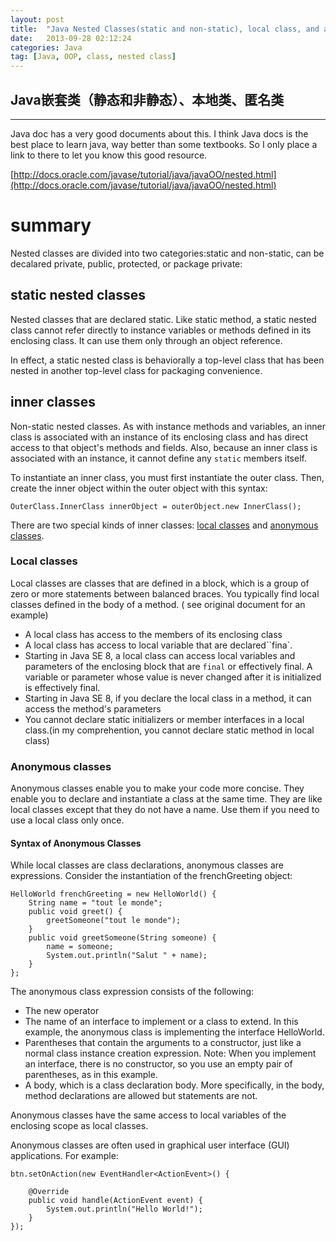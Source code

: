 ```yaml
---
layout: post
title:  "Java Nested Classes(static and non-static), local class, and anonymous class Reference"
date:   2013-09-28 02:12:24
categories: Java
tag: [Java, OOP, class, nested class]
---
```

Java嵌套类（静态和非静态）、本地类、匿名类
---

---

Java doc has a very good documents about this. I think Java docs is the best place to learn java, way better than some textbooks. So I only place a link to there to let you know this good resource.

[http://docs.oracle.com/javase/tutorial/java/javaOO/nested.html](http://docs.oracle.com/javase/tutorial/java/javaOO/nested.html)

# summary

 Nested classes are divided into two categories:static and non-static, can be decalared private, public, protected, or package private:
 
## static nested classes
Nested classes that are declared static. Like static method, a static nested class cannot refer directly to instance variables or methods defined in its enclosing class. It can use them only through an object reference.

In effect, a static nested class is behaviorally a top-level class that has been nested in another top-level class for packaging convenience.

## inner classes

Non-static nested classes. As with instance methods and variables, an inner class is associated with an instance of its enclosing class and has direct access to that object's methods and fields. Also, because an inner class is associated with an instance, it cannot define any `static` members itself.

To instantiate an inner class, you must first instantiate the outer class. Then, create the inner object within the outer object with this syntax:

~~~
OuterClass.InnerClass innerObject = outerObject.new InnerClass();
~~~

There are two special kinds of inner classes: [local classes](http://docs.oracle.com/javase/tutorial/java/javaOO/localclasses.html) and [anonymous classes](http://docs.oracle.com/javase/tutorial/java/javaOO/anonymousclasses.html).

### Local classes
Local classes are classes that are defined in a block, which is a group of zero or more statements between balanced braces. You typically find local classes defined in the body of a method. ( see original document for an example)

- A local class has access to the members of its enclosing class
- A local class has access to local variable that are declared``fina`.
- Starting in Java SE 8, a local class can access local variables and parameters of the enclosing block that are `final` or effectively final. A variable or parameter whose value is never changed after it is initialized is effectively final. 
- Starting in Java SE 8, if you declare the local class in a method, it can access the method's parameters
- You cannot declare static initializers or member interfaces in a local class.(in my comprehention, you cannot declare static method in local class)

### Anonymous classes
Anonymous classes enable you to make your code more concise. They enable you to declare and instantiate a class at the same time. They are like local classes except that they do not have a name. Use them if you need to use a local class only once.

#### Syntax of Anonymous Classes
While local classes are class declarations, anonymous classes are expressions. Consider the instantiation of the frenchGreeting object:

~~~
HelloWorld frenchGreeting = new HelloWorld() {
	String name = "tout le monde";
	public void greet() {
		greetSomeone("tout le monde");
	}
	public void greetSomeone(String someone) {
		name = someone;
		System.out.println("Salut " + name);
	}
};
~~~

The anonymous class expression consists of the following:

* The new operator
* The name of an interface to implement or a class to extend. In this example, the anonymous class is implementing the interface HelloWorld.
* Parentheses that contain the arguments to a constructor, just like a normal class instance creation expression. Note: When you implement an interface, there is no constructor, so you use an empty pair of parentheses, as in this example.
* A body, which is a class declaration body. More specifically, in the body, method declarations are allowed but statements are not.

Anonymous classes have the same access to local variables of the enclosing scope as local classes.

Anonymous classes are often used in graphical user interface (GUI) applications. For example:

~~~
btn.setOnAction(new EventHandler<ActionEvent>() {
 
	@Override
	public void handle(ActionEvent event) {
		System.out.println("Hello World!");
	}
});
~~~

